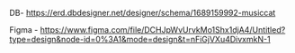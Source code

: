 DB- https://erd.dbdesigner.net/designer/schema/1689159992-musiccat

Figma - https://www.figma.com/file/DCHJpWvUrvkMo1Shx1djA4/Untitled?type=design&node-id=0%3A1&mode=design&t=nFiGjVXu4DivxmkN-1
